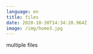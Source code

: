 ```yaml
---
language: en
title: files
date: 2020-10-30T14:34:20.964Z
image: /img/home3.jpg
---
```

multiple files